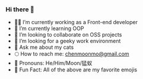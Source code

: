 ### Hi there 👋
- 🦹🏻 I’m currently working as a Front-end developer
- 🧚 I’m currently learning OOP
- 🥷 I’m looking to collaborate on OSS projects
- 🐧 I’m looking for a geeky work environment
- 🦦 Ask me about my cats
- 🌕 How to reach me: chenmoonmo@gmail.com
- 🐽 Pronouns: He/Him/Moon/猛蚁
- 🌁 Fun Fact: All of the above are my favorite emojis
